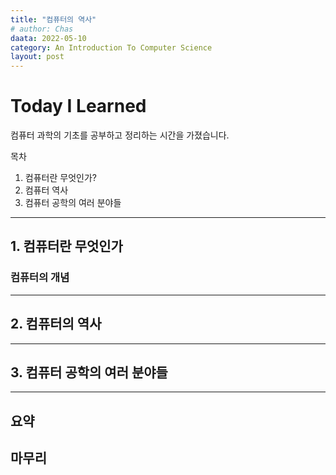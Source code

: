 ```yaml
---
title: "컴퓨터의 역사"
# author: Chas
daata: 2022-05-10
category: An Introduction To Computer Science
layout: post
---
```

# Today I Learned

컴퓨터 과학의 기초를 공부하고 정리하는 시간을 가졌습니다.

목차 

1. 컴퓨터란 무엇인가?
2. 컴퓨터 역사
3. 컴퓨터 공학의 여러 분야들

---
## 1. 컴퓨터란 무엇인가

### 컴퓨터의 개념



---

## 2. 컴퓨터의 역사



---

## 3. 컴퓨터 공학의 여러 분야들



---

## 요약



## 마무리
